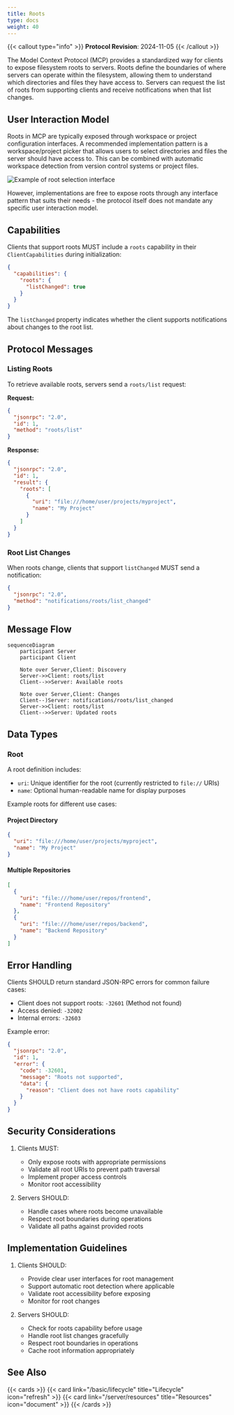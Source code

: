 ```yaml
---
title: Roots
type: docs
weight: 40
---
```


{{< callout type="info" >}}
**Protocol Revision**: 2024-11-05
{{< /callout >}}

The Model Context Protocol (MCP) provides a standardized way for clients to expose filesystem roots to servers. Roots define the boundaries of where servers can operate within the filesystem, allowing them to understand which directories and files they have access to. Servers can request the list of roots from supporting clients and receive notifications when that list changes.

## User Interaction Model

Roots in MCP are typically exposed through workspace or project configuration interfaces. A recommended implementation pattern is a workspace/project picker that allows users to select directories and files the server should have access to. This can be combined with automatic workspace detection from version control systems or project files.

![Example of root selection interface](root-picker.png)

However, implementations are free to expose roots through any interface pattern that suits their needs - the protocol itself does not mandate any specific user interaction model.

## Capabilities

Clients that support roots MUST include a `roots` capability in their `ClientCapabilities` during initialization:

```json
{
  "capabilities": {
    "roots": {
      "listChanged": true
    }
  }
}
```

The `listChanged` property indicates whether the client supports notifications about changes to the root list.

## Protocol Messages

### Listing Roots

To retrieve available roots, servers send a `roots/list` request:

**Request:**
```json
{
  "jsonrpc": "2.0",
  "id": 1,
  "method": "roots/list"
}
```

**Response:**
```json
{
  "jsonrpc": "2.0",
  "id": 1,
  "result": {
    "roots": [
      {
        "uri": "file:///home/user/projects/myproject",
        "name": "My Project"
      }
    ]
  }
}
```

### Root List Changes

When roots change, clients that support `listChanged` MUST send a notification:

```json
{
  "jsonrpc": "2.0",
  "method": "notifications/roots/list_changed"
}
```

## Message Flow

```mermaid
sequenceDiagram
    participant Server
    participant Client

    Note over Server,Client: Discovery
    Server->>Client: roots/list
    Client-->>Server: Available roots

    Note over Server,Client: Changes
    Client--)Server: notifications/roots/list_changed
    Server->>Client: roots/list
    Client-->>Server: Updated roots
```

## Data Types

### Root

A root definition includes:

- `uri`: Unique identifier for the root (currently restricted to `file://` URIs)
- `name`: Optional human-readable name for display purposes

Example roots for different use cases:

#### Project Directory
```json
{
  "uri": "file:///home/user/projects/myproject",
  "name": "My Project"
}
```

#### Multiple Repositories
```json
[
  {
    "uri": "file:///home/user/repos/frontend",
    "name": "Frontend Repository"
  },
  {
    "uri": "file:///home/user/repos/backend",
    "name": "Backend Repository"
  }
]
```

## Error Handling

Clients SHOULD return standard JSON-RPC errors for common failure cases:

- Client does not support roots: `-32601` (Method not found)
- Access denied: `-32002`
- Internal errors: `-32603`

Example error:
```json
{
  "jsonrpc": "2.0",
  "id": 1,
  "error": {
    "code": -32601,
    "message": "Roots not supported",
    "data": {
      "reason": "Client does not have roots capability"
    }
  }
}
```

## Security Considerations

1. Clients MUST:
   - Only expose roots with appropriate permissions
   - Validate all root URIs to prevent path traversal
   - Implement proper access controls
   - Monitor root accessibility

2. Servers SHOULD:
   - Handle cases where roots become unavailable
   - Respect root boundaries during operations
   - Validate all paths against provided roots

## Implementation Guidelines

1. Clients SHOULD:
   - Provide clear user interfaces for root management
   - Support automatic root detection where applicable
   - Validate root accessibility before exposing
   - Monitor for root changes

2. Servers SHOULD:
   - Check for roots capability before usage
   - Handle root list changes gracefully
   - Respect root boundaries in operations
   - Cache root information appropriately

## See Also

{{< cards >}}
{{< card link="/basic/lifecycle" title="Lifecycle" icon="refresh" >}}
{{< card link="/server/resources" title="Resources" icon="document" >}}
{{< /cards >}}

